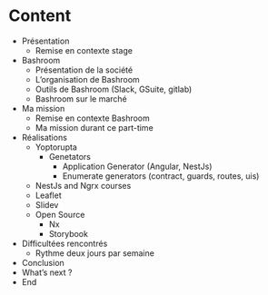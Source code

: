 # Content

- Présentation
  - Remise en contexte stage
- Bashroom
  - Présentation de la société
  - L’organisation de Bashroom
  - Outils de Bashroom (Slack, GSuite, gitlab)
  - Bashroom sur le marché
- Ma mission
  - Remise en contexte Bashroom
  - Ma mission durant ce part-time
- Réalisations
  - Yoptorupta
    - Genetators
      - Application Generator (Angular, NestJs)
      - Enumerate generators (contract, guards, routes, uis)
  - NestJs and Ngrx courses
  - Leaflet
  - Slidev
  - Open Source
    - Nx
    - Storybook
- Difficultées rencontrés
  - Rythme deux jours par semaine
- Conclusion
- What’s next ?
- End
